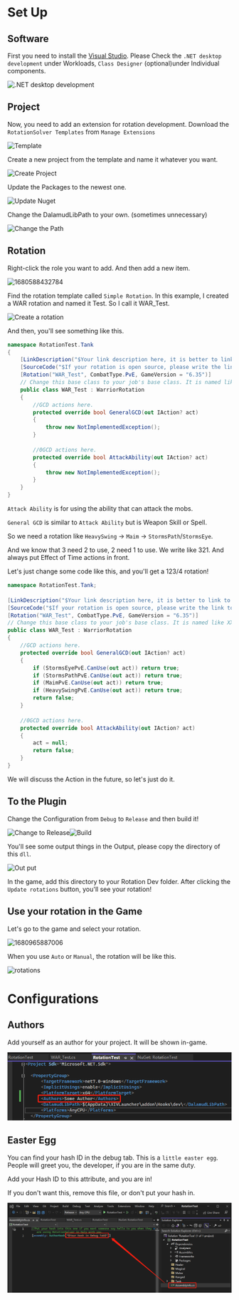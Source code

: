 # Set Up

## Software

First you need to install the [Visual Studio](https://visualstudio.microsoft.com/). Please Check the `.NET desktop development`  under Workloads, `Class Designer` (optional)under Individual components.

![.NET desktop development](/assets/image-20230122152037534.png)

## Project

Now, you need to add an extension for rotation development. Download the `RotationSolver Templates` from `Manage Extensions`

![Template](/assets/1680587392644.png)

Create a new project from the template and name it whatever you want.

![Create Project](/assets/1680587583305.png)

Update the Packages to the newest one.

![Update Nuget](/assets/1680587915851.png)

Change the DalamudLibPath to your own. (sometimes unnecessary)

![Change the Path](/assets/1680588115090.png)

## Rotation

Right-click the role you want to add. And then add a new item.

![1680588432784](/assets/1680588432784.png)

Find the rotation template called `Simple Rotation`. In this example, I created a WAR rotation and named it Test. So I call it WAR_Test.

![Create a rotation](/assets/1680588677659.png)

And then, you'll see something like this.

``` c#
namespace RotationTest.Tank
{
    [LinkDescription("$Your link description here, it is better to link to a png! this attribute can be multiple! $")]
    [SourceCode("$If your rotation is open source, please write the link to this attribute! $")]
	[Rotation("WAR_Test", CombatType.PvE, GameVersion = "6.35")]
    // Change this base class to your job's base class. It is named like XXX_Base.
    public class WAR_Test : WarriorRotation
    {
        //GCD actions here.
        protected override bool GeneralGCD(out IAction? act)
        {
            throw new NotImplementedException();
        }

        //0GCD actions here.
        protected override bool AttackAbility(out IAction? act)
        {
            throw new NotImplementedException();
        }
    }
}
```



`Attack Ability` is for using the ability that can attack the mobs.

`General GCD` is similar to `Attack Ability` but is Weapon Skill or Spell.

So we need a rotation like `HeavySwing` -> `Maim` -> `StormsPath`/`StormsEye`.

And we know that 3 need 2 to use, 2 need 1 to use. We write like 321. And always put Effect of Time actions in front.

Let's just change some code like this, and you'll get a 123/4 rotation!

``` c#
namespace RotationTest.Tank;

[LinkDescription("$Your link description here, it is better to link to a png! this attribute can be multiple! $")]
[SourceCode("$If your rotation is open source, please write the link to this attribute! $")]
[Rotation("WAR_Test", CombatType.PvE, GameVersion = "6.35")]
// Change this base class to your job's base class. It is named like XXX_Base.
public class WAR_Test : WarriorRotation
{
    //GCD actions here.
    protected override bool GeneralGCD(out IAction? act)
    {
        if (StormsEyePvE.CanUse(out act)) return true;
        if (StormsPathPvE.CanUse(out act)) return true;
        if (MaimPvE.CanUse(out act)) return true;
        if (HeavySwingPvE.CanUse(out act)) return true;
        return false;
    }

    //0GCD actions here.
    protected override bool AttackAbility(out IAction? act)
    {
        act = null;
        return false;
    }
}
```

We will discuss the Action in the future, so let's just do it.

## To the Plugin

Change the Configuration from `Debug` to `Release` and then build it!

![Change to Release](/assets/image-20230404141821517.png)![Build](/assets/image-20230404141847740.png)

You'll see some output things in the Output, please copy the directory of this `dll`.

![Out put](/assets/1680589498456.png)

In the game, add this directory to your Rotation Dev folder. After clicking the `Update rotations` button, you'll see your rotation!

## Use your rotation in the Game

Let's go to the game and select your rotation.

<!--The selection image-->

![1680965887006](assets/1680965887006.png)

When you use `Auto` or `Manual`, the rotation will be like this.

![rotations](/assets/image-20230408222335027.png)

# Configurations

## Authors

Add yourself as an author for your project. It will be shown in-game.

![Authors](assets/1680590431366.png)

## Easter Egg

You can find your hash ID in the debug tab. This is a `little easter egg`.  People will greet you, the developer, if you are in the same duty. 

Add your Hash ID to this attribute, and you are in!

If you don't want this, remove this file, or don't put your hash in.

![Add your hash](assets/1680590541585.png)